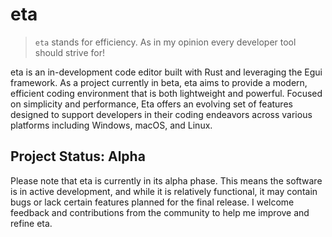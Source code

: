 # eta

> `eta` stands for efficiency. As in my opinion every developer tool should strive for!

eta is an in-development code editor built with Rust and leveraging the Egui framework. As a project currently in beta, eta aims to provide a modern, efficient coding environment that is both lightweight and powerful. Focused on simplicity and performance, Eta offers an evolving set of features designed to support developers in their coding endeavors across various platforms including Windows, macOS, and Linux.

## Project Status: Alpha

Please note that eta is currently in its alpha phase. This means the software is in active development, and while it is relatively functional, it may contain bugs or lack certain features planned for the final release. I welcome feedback and contributions from the community to help me improve and refine eta.

